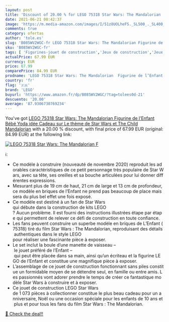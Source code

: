 ```yaml
---
layout: post
title: 'Discount of 20.00 % for LEGO 75318 Star Wars: The Mandalorian  F'
date: 2021-06-21 00:42:37
image: 'https://m.media-amazon.com/images/I/51z8UOLheFS._SL500_._SL400_.jpg'
comments: true
category: ofertas
author: 'tole.es'
slug: 'B085WV2WGC-fr LEGO 75318 Star Wars: The Mandalorian Figurine de l’Enfant...'
sku: 'B085WV2WGC-fr'
tags: [ 'Figurines-jouet de construction','Jeux de construction','Jeux et Jouets','Jeux et jouets','lego', ]
actualPrice: 67.99 EUR
currency: EUR
price: 67.99
comparePrice: 84.99 EUR
prodname: 'LEGO 75318 Star Wars: The Mandalorian  Figurine de l’Enfant Bébé Yoda  idée Cadeau sur Le thème de Star Wars et The Child Mandalorian'
country: 'fr'
flag: '🇫🇷'
brand: 'LEGO'
buyurl: 'https://www.amazon.fr/dp/B085WV2WGC/?tag=tolees0d-21'
descuento: '20.00'
average: '87.9306730769234'
---
```


You've got [LEGO 75318 Star Wars: The Mandalorian  Figurine de l’Enfant Bébé Yoda  idée Cadeau sur Le thème de Star Wars et The Child Mandalorian](https://www.amazon.fr/dp/B085WV2WGC/?tag=tolees0d-21) with a  20.00 % discount, with final price of 67.99 EUR (original: 84.99 EUR) at the following link:

[![LEGO 75318 Star Wars: The Mandalorian  F](https://m.media-amazon.com/images/I/51z8UOLheFS._SL500_._SL400_.jpg)](https://www.amazon.fr/dp/B085WV2WGC/?tag=tolees0d-21)

ℹ️:

- Ce modèle à construire (nouveauté de novembre 2020) reproduit les adorables caractéristiques de ce petit personnage très populaire de Star Wars, avec sa tête, ses oreilles et sa bouche articulées pour lui donner différentes expressions.
- Mesurant plus de 19 cm de haut, 21 cm de large et 13 cm de profondeur, ce modèle en briques de l’Enfant ne prend pas beaucoup de place mais sera du plus bel effet une fois exposé.
- Ce modèle est destiné à un fan de Star Wars qui débute dans la construction de kits LEGO ? Aucun problème. Il est fourni des instructions illustrées étape par étape qui permettent de relever ce défi de construction en toute confiance.
- Les fans peuvent construire un superbe modèle en briques de L’Enfant (75318) tiré du film Star Wars : The Mandalorian, reproduisant des détails authentiques dans le style LEGO pour réaliser une fascinante pièce à exposer.
- Le set inclut la boule d’une manette de vaisseau – le jouet préféré de l’Enfant – qui peut être placée dans sa main, ainsi qu’un écriteau et la figurine LEGO de l’Enfant et constitue une magnifique pièce à exposer.
- L’assemblage de ce jouet de construction fonctionnant sans piles constitue un formidable moyen de se détendre seul, en famille ou entre amis. Les passionnés vont adorer prendre le temps de créer ce fantastique modèle Star Wars à construire et à exposer.
- Ce jouet de construction LEGO Star Wars de 1 073 pièces à collectionner constitue le plus beau cadeau pour un anniversaire, Noël ou une occasion spéciale pour les enfants de 10 ans et plus et pour tous les fans du film Star Wars : The Mandalorian.

[🛒 Check the deal!!](https://www.amazon.fr/dp/B085WV2WGC/?tag=tolees0d-21)
